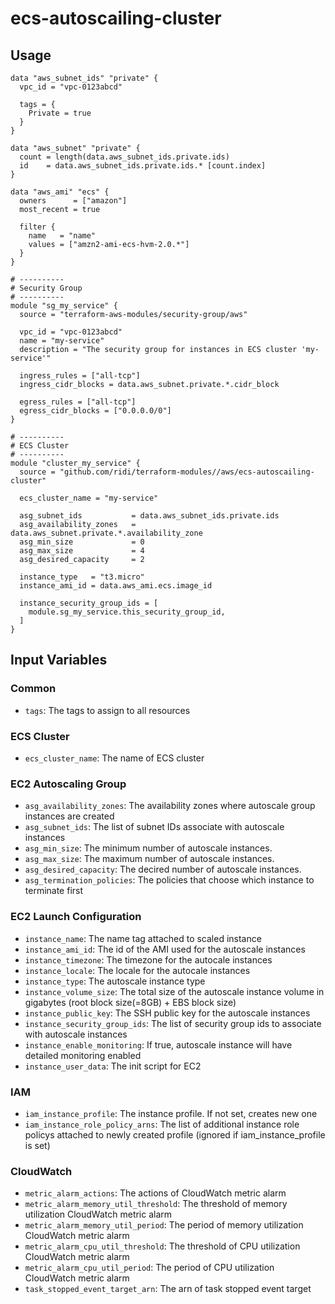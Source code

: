 # ecs-autoscailing-cluster

## Usage
```hcl
data "aws_subnet_ids" "private" {
  vpc_id = "vpc-0123abcd"
  
  tags = {
    Private = true
  }
}

data "aws_subnet" "private" {
  count = length(data.aws_subnet_ids.private.ids)
  id    = data.aws_subnet_ids.private.ids.* [count.index]
}

data "aws_ami" "ecs" {
  owners      = ["amazon"]
  most_recent = true

  filter {
    name   = "name"
    values = ["amzn2-ami-ecs-hvm-2.0.*"]
  }
}

# ----------
# Security Group
# ----------
module "sg_my_service" {
  source = "terraform-aws-modules/security-group/aws"

  vpc_id = "vpc-0123abcd"
  name = "my-service"
  description = "The security group for instances in ECS cluster 'my-service'"

  ingress_rules = ["all-tcp"]
  ingress_cidr_blocks = data.aws_subnet.private.*.cidr_block

  egress_rules = ["all-tcp"]
  egress_cidr_blocks = ["0.0.0.0/0"]
}

# ----------
# ECS Cluster
# ----------
module "cluster_my_service" {
  source = "github.com/ridi/terraform-modules//aws/ecs-autoscailing-cluster"

  ecs_cluster_name = "my-service"

  asg_subnet_ids           = data.aws_subnet_ids.private.ids
  asg_availability_zones   = data.aws_subnet.private.*.availability_zone
  asg_min_size             = 0
  asg_max_size             = 4
  asg_desired_capacity     = 2

  instance_type   = "t3.micro"
  instance_ami_id = data.aws_ami.ecs.image_id

  instance_security_group_ids = [
    module.sg_my_service.this_security_group_id,
  ]
}
```

## Input Variables

### Common
- `tags`: The tags to assign to all resources

### ECS Cluster
- `ecs_cluster_name`: The name of ECS cluster

### EC2 Autoscaling Group
- `asg_availability_zones`: The availability zones where autoscale group instances are created
- `asg_subnet_ids`: The list of subnet IDs associate with autoscale instances
- `asg_min_size`: The minimum number of autoscale instances.
- `asg_max_size`: The maximum number of autoscale instances.
- `asg_desired_capacity`: The decired number of autoscale instances.
- `asg_termination_policies`: The policies that choose which instance to terminate first

### EC2 Launch Configuration
- `instance_name`: The name tag attached to scaled instance
- `instance_ami_id`: The id of the AMI used for the autoscale instances
- `instance_timezone`: The timezone for the autocale instances
- `instance_locale`: The locale for the autocale instances
- `instance_type`: The autoscale instance type
- `instance_volume_size`: The total size of the autoscale instance volume in gigabytes (root block size(=8GB) + EBS block size)
- `instance_public_key`: The SSH public key for the autoscale instances
- `instance_security_group_ids`: The list of security group ids to associate with autoscale instances
- `instance_enable_monitoring`: If true, autoscale instance will have detailed monitoring enabled
- `instance_user_data`: The init script for EC2

### IAM
- `iam_instance_profile`: The instance profile. If not set, creates new one
- `iam_instance_role_policy_arns`: The list of additional instance role policys attached to newly created profile (ignored if iam_instance_profile is set)

### CloudWatch
- `metric_alarm_actions`: The actions of CloudWatch metric alarm
- `metric_alarm_memory_util_threshold`: The threshold of memory utilization CloudWatch metric alarm
- `metric_alarm_memory_util_period`: The period of memory utilization CloudWatch metric alarm
- `metric_alarm_cpu_util_threshold`: The threshold of CPU utilization CloudWatch metric alarm
- `metric_alarm_cpu_util_period`: The period of CPU utilization CloudWatch metric alarm
- `task_stopped_event_target_arn`: The arn of task stopped event target
